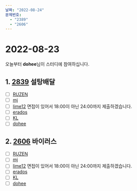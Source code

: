 ```yaml
---
날짜: "2022-08-24"
문제번호: 
  - "2389"
  - "2606"
---
```


# 2022-08-23

오늘부터 **dohee**님이 스터디에 참여하십니다.

## 1. [2839](https://www.acmicpc.net/problem/2839) 설탕배달

- [ ] [RUZEN](./2839_RUZEN.md)
- [ ] [mj](./2839_mj.md)
- [ ] [lime12](./2839_lime12.md) 면접이 있어서 18:00이 아닌 24:00까지 제출하겠습니다.
- [ ] [erados](./2839_erados.md)
- [ ] [KL](./2839_KL.md)
- [ ] [dohee](./2839_dohee.md)

## 2. [2606](https://www.acmicpc.net/problem/2606) 바이러스

- [ ] [RUZEN](./2606_RUZEN.md)
- [ ] [mj](./2606_mj.md)
- [ ] [lime12](./2606_lime12.md) 면접이 있어서 18:00이 아닌 24:00까지 제출하겠습니다.
- [ ] [erados](./2606_erados.md)
- [ ] [KL](./2606_KL.md)
- [ ] [dohee](./2606_dohee.md)